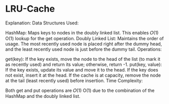 # LRU-Cache
Explanation:
Data Structures Used:

HashMap: Maps keys to nodes in the doubly linked list. This enables 
𝑂(1)
O(1) lookup for the get operation.
Doubly Linked List: Maintains the order of usage. The most recently used node is placed right after the dummy head, and the least recently used node is just before the dummy tail.
Operations:

get(key): If the key exists, move the node to the head of the list (to mark it as recently used) and return its value; otherwise, return -1.
put(key, value): If the key exists, update its value and move it to the head. If the key does not exist, insert it at the head. If the cache is at capacity, remove the node at the tail (least recently used) before insertion.
Time Complexity:

Both get and put operations are 
𝑂(1)
O(1) due to the combination of the HashMap and the doubly linked list.
